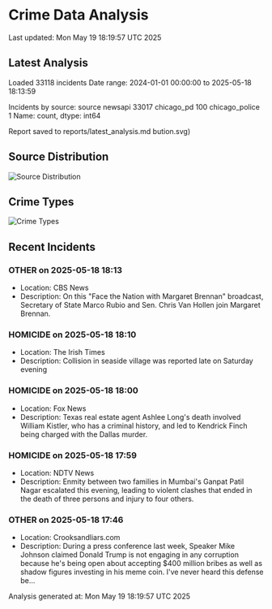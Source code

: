 # Crime Data Analysis
Last updated: Mon May 19 18:19:57 UTC 2025

## Latest Analysis

Loaded 33118 incidents
Date range: 2024-01-01 00:00:00 to 2025-05-18 18:13:59

Incidents by source:
source
newsapi           33017
chicago_pd          100
chicago_police        1
Name: count, dtype: int64

Report saved to reports/latest_analysis.md
bution.svg)

## Source Distribution
![Source Distribution](images/source_distribution.svg)

## Crime Types
![Crime Types](images/crime_types.svg)

## Recent Incidents

### OTHER on 2025-05-18 18:13
- Location: CBS News
- Description: On this "Face the Nation with Margaret Brennan" broadcast, Secretary of State Marco Rubio and Sen. Chris Van Hollen join Margaret Brennan.


### HOMICIDE on 2025-05-18 18:10
- Location: The Irish Times
- Description: Collision in seaside village was reported late on Saturday evening


### HOMICIDE on 2025-05-18 18:00
- Location: Fox News
- Description: Texas real estate agent Ashlee Long's death involved William Kistler, who has a criminal history, and led to Kendrick Finch being charged with the Dallas murder.


### HOMICIDE on 2025-05-18 17:59
- Location: NDTV News
- Description: Enmity between two families in Mumbai&#039;s Ganpat Patil Nagar escalated this evening, leading to violent clashes that ended in the death of three persons and injury to four others.


### OTHER on 2025-05-18 17:46
- Location: Crooksandliars.com
- Description: During a press conference last week, Speaker Mike Johnson claimed Donald Trump is not engaging in any corruption because he's being open about accepting $400 million bribes as well as shadow figures investing in his meme coin.
I've never heard this defense be…

Analysis generated at: Mon May 19 18:19:57 UTC 2025
